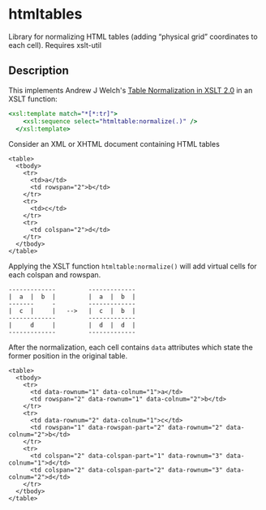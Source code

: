 # htmltables

Library for normalizing HTML tables (adding “physical grid” coordinates to each cell). Requires xslt-util

## Description

This implements Andrew J Welch's [Table Normalization in XSLT 2.0](http://andrewjwelch.com/code/xslt/table/table-normalization.html) in an XSLT function:

```xslt
<xsl:template match="*[*:tr]">
    <xsl:sequence select="htmltable:normalize(.)" />
  </xsl:template>
```

Consider an XML or XHTML document containing HTML tables

```xhtml
<table>
  <tbody>
    <tr>
      <td>a</td>
      <td rowspan="2">b</td>
    </tr>
    <tr>
      <td>c</td>
    </tr>
    <tr>
      <td colspan="2">d</td>
    </tr>
  </tbody>
</table>
```

Applying the XSLT function `htmltable:normalize()` will add virtual cells for each colspan and rowspan.

```
-------------         -------------          
|  a  |  b  |         |  a  |  b  |             
-------     -         -------------
|  c  |     |   -->   |  c  |  b  |
-------------         -------------
|     d     |         |  d  |  d  |
-------------         -------------
```

After the normalization, each cell contains `data` attributes which state the former position in the original table. 

```xhtml
<table>         
  <tbody>
    <tr>
      <td data-rownum="1" data-colnum="1">a</td>
      <td rowspan="2" data-rownum="1" data-colnum="2">b</td>
    </tr>
    <tr>
      <td data-rownum="2" data-colnum="1">c</td>
      <td rowspan="1" data-rowspan-part="2" data-rownum="2" data-colnum="2">b</td>
    </tr>
    <tr>
      <td colspan="2" data-colspan-part="1" data-rownum="3" data-colnum="1">d</td>
      <td colspan="2" data-colspan-part="2" data-rownum="3" data-colnum="2">d</td>
    </tr>
  </tbody>
</table>
```
